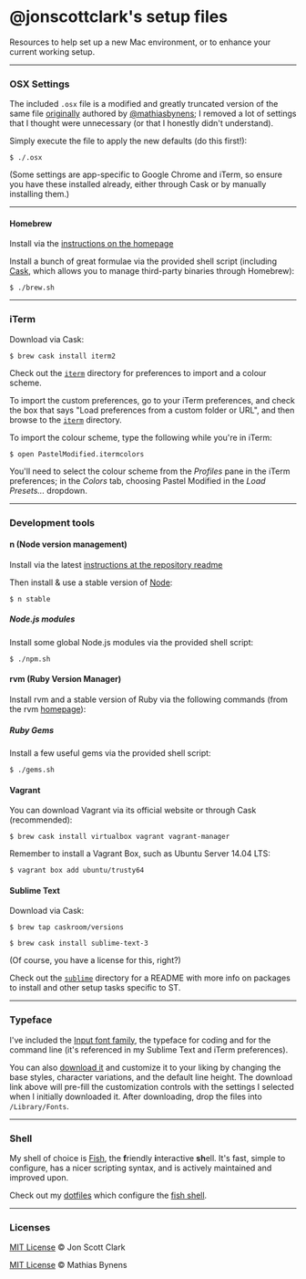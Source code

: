 # @jonscottclark's setup files

Resources to help set up a new Mac environment, or to enhance your current working setup.

---

### OSX Settings

The included `.osx` file is a modified and greatly truncated version of the same file [originally](https://github.com/mathiasbynens/dotfiles/blob/master/.osx) authored by [@mathiasbynens](https://github.com/mathiasbynens); I removed a lot of settings that I thought were unnecessary (or that I honestly didn't understand).

Simply execute the file to apply the new defaults (do this first!):

`$ ./.osx`

(Some settings are app-specific to Google Chrome and iTerm, so ensure you have these installed already, either through Cask or by manually installing them.)

---

#### Homebrew

Install via the [instructions on the homepage](http://brew.sh)

Install a bunch of great formulae via the provided shell script (including [Cask](http://caskroom.io/), which allows you to manage third-party binaries through Homebrew):

`$ ./brew.sh`

---

### iTerm

Download via Cask:

`$ brew cask install iterm2`

Check out the [`iterm`](https://github.com/jonscottclark/setupfiles/tree/master/iterm/) directory for preferences to import and a colour scheme.

To import the custom preferences, go to your iTerm preferences, and check the box that says "Load preferences from a custom folder or URL", and then browse to the [`iterm`](https://github.com/jonscottclark/setupfiles/tree/master/iterm/) directory.

To import the colour scheme, type the following while you're in iTerm:

`$ open PastelModified.itermcolors`

You'll need to select the colour scheme from the *Profiles* pane in the iTerm preferences; in the *Colors* tab, choosing Pastel Modified in the *Load Presets...* dropdown.

---

### Development tools

#### n (Node version management)

Install via the latest [instructions at the repository readme](https://github.com/tj/n)

Then install & use a stable version of [Node](https://nodejs.org):

`$ n stable`

##### Node.js modules

Install some global Node.js modules via the provided shell script:

`$ ./npm.sh`

#### rvm (Ruby Version Manager)

Install rvm and a stable version of Ruby via the following commands (from the rvm [homepage](https://rvm.io)):

##### Ruby Gems

Install a few useful gems via the provided shell script:

`$ ./gems.sh`

#### Vagrant

You can download Vagrant via its official website or through Cask (recommended):

`$ brew cask install virtualbox vagrant vagrant-manager`

Remember to install a Vagrant Box, such as Ubuntu Server 14.04 LTS:

`$ vagrant box add ubuntu/trusty64`

#### Sublime Text

Download via Cask:

`$ brew tap caskroom/versions`

`$ brew cask install sublime-text-3`

(Of course, you have a license for this, right?)

Check out the [`sublime`](https://github.com/jonscottclark/setupfiles/tree/master/sublime/) directory for a README with more info on packages to install and other setup tasks specific to ST.

---

### Typeface

I've included the [Input font family](http://input.fontbureau.com/), the typeface for coding and for the command line (it's referenced in my Sublime Text and iTerm preferences).

You can also [download it](http://input.fontbureau.com/download/?customize&fontSelection=fourStyleFamily&regular=InputMono-Regular&italic=InputMono-Italic&bold=InputMono-Bold&boldItalic=InputMono-BoldItalic&a=0&g=ss&i=serif&l=serifs_round&zero=slash&asterisk=height&braces=straight&preset=default&line-height=1.2&email=) and customize it to your liking by changing the base styles, character variations, and the default line height. The download link above will pre-fill the customization controls with the settings I selected when I initially downloaded it. After downloading, drop the files into `/Library/Fonts`.

---

### Shell

My shell of choice is [Fish](http://fishshell.com/docs/current/design.html), the **f**riendly **i**nteractive **sh**ell. It's fast, simple to configure, has a nicer scripting syntax, and is actively maintained and improved upon.

Check out my [dotfiles](https://github.com/jonscottclark/dotfiles) which configure the [fish shell](https://github.com/fish-shell/fish-shell).

---

### Licenses

[MIT License](http://jonscottclark.mit-license.org/) © Jon Scott Clark

[MIT License](https://github.com/mathiasbynens/dotfiles/blob/master/LICENSE-MIT.txt) © Mathias Bynens